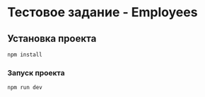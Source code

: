 # Тестовое задание - Employees

## Установка проекта

```sh
npm install
```

### Запуск проекта

```sh
npm run dev
```


